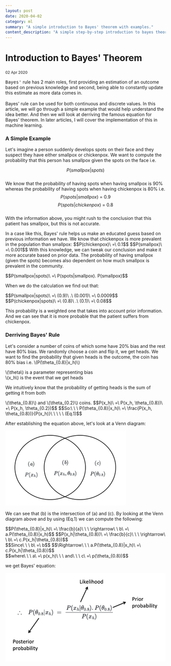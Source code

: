 ```yaml
---
layout: post
date: 2020-04-02
category: ml
summary: "A simple introduction to Bayes' theorem with examples."
content_description: "A simple step-by-step introduction to bayes theory."
---
```

<div media:type="text/omd" class="blog_title_style container">
    <h1><span>Introduction to Bayes' Theorem</span></h1>
    <small>02 Apr 2020</small>
</div>

<div media:type="text/omd" class="blog_content_style container">

<p id="blog_text">
<kbd>Bayes'</kbd> rule has 2 main roles, first providing an estimation of an outcome based on previous knowledge and second, being able to constantly update this estimate as more data comes in.
<br />
<br />
Bayes' rule can be used for both continuous and discrete values. In this article, we will go through a simple example that would help understand the idea better. And then we will look at derriving the famous equation for Bayes' theorem. In later articles, I will cover the implementation of this in machine learning.
</p>


<h3 id="blog_text">A Simple Example</h3>

<p id="blog_text">
Let's imagine a person suddenly develops spots on their face and they suspect they have either smallpox or chickenpox. We want to compute the probability that this person has smallpox given the spots on the face i.e.

$$P(smallpox|spots)$$
<br />
We know that the probability of having spots when having smallpox is 90% whereas the probability of having spots when having chickenpox is 80% i.e.
$$P(spots|smallpox)\ =\ 0.9$$
$$P(spots|chickenpox)\ =\ 0.8$$
<br />
With the information above, you might rush to the conclusion that this patient has smallpox, but this is not accurate.
<br />
</p>

<p id="blog_text">
In a case like this, Bayes' rule helps us make an educated guess based on previous information we have.
We know that chickenpox is more prevalent in the population than smallpox:
$$P(chickenpox)\ =\ 0.1$$
$$P(smallpox)\ =\ 0.001$$
With this knowledge, we can tweak our conclusion and make it more accurate based on prior data. The probability of having smallpox (given the spots) becomes also dependent on how much smallpox is prevalent in the community.
</p>

<p id="blog_text" class="maths_symbol">
$$P(smallpox|spots)\ =\ P(spots|smallpox). P(smallpox)$$
</p>
<p id="blog_text">
When we do the calculation we find out that:
</p>
<p id="blog_text" class="maths_symbol">
$$P(smallpox|spots)\ =\ (0.9)\ .\ (0.001)\ =\ 0.0009$$
$$P(chickenpox|spots)\ =\ (0.8)\ .\ (0.1)\ =\ 0.08$$
</p>
<p id="blog_text">
This probability is a weighted one that takes into account prior information. And we can see that it is more probable that the patient suffers from chickenpox.
</p>

<h3 id="blog_text">Derriving Bayes' Rule</h3>

<p id="blog_text">
Let's consider a number of coins of which some have 20% bias and the rest have 80% bias. We randomly choose a coin and flip it, we get heads. We want to find the probability that given heads is the outcome, the coin has 80% bias i.e. \(P(\theta_{0.8}|x_h)\)
</p>

<p id="blog_text" class="maths_symbol">
\(\theta\) is a parameter representing bias
<br />
\(x_h\) is the event that we get heads
</p>

<p id="blog_text">
We intuitively know that the probability of getting heads is the sum of getting it from both
</p>

<p id="blog_text" class="maths_symbol">
\(\theta_{0.8}\) and \(\theta_{0.2}\) coins.
$$P(x_h)\ =\ P(x_h, \theta_{0.8})\ +\ P(x_h, \theta_{0.2})$$
$$So:\ \ \ P(\theta_{0.8}|x_h)\ =\ \frac{P(x_h, \theta_{0.8})}{P(x_h)}\ \ \ \ \ (Eq.1)$$
</p>

<p id="blog_text">
After establishing the equation above, let's look at a Venn diagram:
</p>

<div class="centered_div">
<img class="bayes_imgs" src="/assets/images/venn.png">
</div>

<p id="blog_text">
We can see that (b) is the intersection of (a) and (c). By looking at the Venn diagram above and by using (Eq.1) we can compute the following:
</p>

<p id="blog_text" class="maths_symbol">
$$P(\theta_{0.8}|x_h)\ =\ \frac{b}{a}\ \ \ \rightarrow\ \ b\ =\ a.P(\theta_{0.8}|x_h)$$
$$P(x_h|\theta_{0.8})\ =\ \frac{b}{c}\ \ \ \rightarrow\ \ b\ =\ c.P(x_h|\theta_{0.8})$$
<br />
$$Since\ \ \ b\ =\ b$$
$$\Rightarrow\ \ \ a.P(\theta_{0.8}|x_h)\ =\ c.P(x_h|\theta_{0.8})$$
<br />
$$where\ \ \ a\ =\ p(x_h)\ \ \ and\ \ \ c\ =\ p(\theta_{0.8})$$
<br />
</p>

<p id="blog_text">we get Bayes' equation:</p>
<div class="centered_div">
<img class="bayes_imgs" src="/assets/images/bayes.png">
</div>

<br />

</div>


